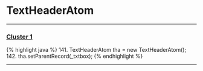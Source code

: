 # TextHeaderAtom

***

### [Cluster 1](./1)
{% highlight java %}
141. TextHeaderAtom tha = new TextHeaderAtom();
142. tha.setParentRecord(_txtbox);
{% endhighlight %}

***

